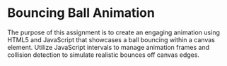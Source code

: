 # Bouncing Ball Animation
The purpose of this assignment is to create an engaging animation using HTML5 and JavaScript that showcases a ball bouncing within a canvas element. Utilize JavaScript intervals to manage animation frames and collision detection to simulate realistic bounces off canvas edges.

